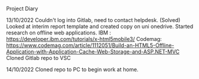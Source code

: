 Project Diary

13/10/2022	Couldn't log into Gitlab, need to contact helpdesk. (Solved)
			Looked at interim report template and created copy on uni onedrive.
			Started research on offline web applications.
				IBM : https://developer.ibm.com/tutorials/x-html5mobile3/
				Codemag: https://www.codemag.com/article/1112051/Build-an-HTML5-Offline-Application-with-Application-Cache-Web-Storage-and-ASP.NET-MVC
			Cloned Gitlab repo to VSC

14/10/2022	Cloned repo to PC to begin work at home.
			